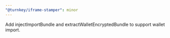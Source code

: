 ```yaml
---
"@turnkey/iframe-stamper": minor
---
```


Add injectImportBundle and extractWalletEncryptedBundle to support wallet import.
